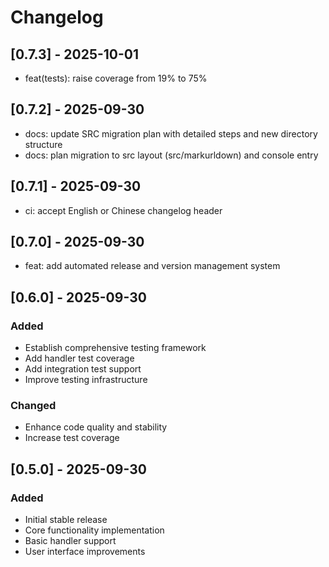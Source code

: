 # Changelog

## [0.7.3] - 2025-10-01

- feat(tests): raise coverage from 19% to 75%

## [0.7.2] - 2025-09-30

- docs: update SRC migration plan with detailed steps and new directory structure
- docs: plan migration to src layout (src/markurldown) and console entry

## [0.7.1] - 2025-09-30

- ci: accept English or Chinese changelog header

## [0.7.0] - 2025-09-30

- feat: add automated release and version management system

## [0.6.0] - 2025-09-30

### Added
- Establish comprehensive testing framework
- Add handler test coverage
- Add integration test support
- Improve testing infrastructure

### Changed
- Enhance code quality and stability
- Increase test coverage

## [0.5.0] - 2025-09-30

### Added
- Initial stable release
- Core functionality implementation
- Basic handler support
- User interface improvements

